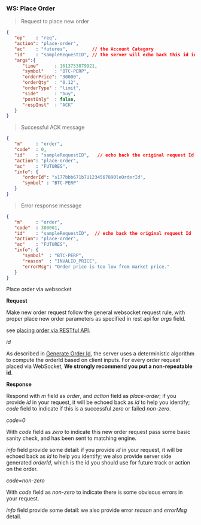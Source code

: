 ### WS: Place Order 

> Request to place new order

```json
{
   "op"    : "req",
   "action": "place-order",
   "ac"    : "futures",         // the Account Category
   "id"    : "sampleRequestID", // the server will echo back this id in the ack message. 
   "args":{
      "time"      : 1613753879921,
      "symbol"    : "BTC-PERP",
      "orderPrice": "30000",
      "orderQty"  : "0.12",
      "orderType" : "limit",
      "side"      : "buy",
      "postOnly"  : false,
      "respInst"  : "ACK"
   }
}
```

> Successful ACK message

```json
{
   "m"     : "order",
   "code"  : 0,
   "id"    : "sampleRequestID",   // echo back the original request Id
   "action": "place-order",
   "ac"    : "FUTURES",
   "info": {
      "orderId": "s177bbb671b7U1234567890leOrderId",
      "symbol" : "BTC-PERP"
   }
}
```
> Error response message

```json
{
   "m"     : "order",
   "code"  : 300001,
   "id"    : "sampleRequestID",  // echo back the original request Id
   "action": "place-order",
   "ac"    : "FUTURES",
   "info": {
      "symbol"  : "BTC-PERP",
      "reason"  : "INVALID_PRICE",
      "errorMsg": "Order price is too low from market price."
   }
}
```

Place order via websocket 

**Request**

Make new order request follow the general websocket request rule, with proper place new order parameters as specified in rest api for *args* field.

see [placing order via RESTful API](#new-order).

*id*

As described in [Generate Order Id](#generate-order-id), the server uses a deterministic algorithm to compute the orderId based on client inputs. 
For every order request placed via WebSocket, **We strongly recommend you put a non-repeatable id**.

**Response**

Respond with *m* field as *order*, and *action* field as *place-order*; 
if you provide *id* in your request, it will be echoed back as *id* to help you identify; 
*code* field to indicate if this is a successful *zero* or failed *non-zero*.

*code=0* 

With *code* field as *zero* to indicate this new order request pass some basic sanity check, and has been sent to matching engine. 

*info* field provide some detail: if you provide *id* in your request, it will be echoed back as *id* to help you identify; we also provide server side generated *orderId*, which is the id you should use for future track or action on the order.  


*code=non-zero* 

With *code* field as *non-zero* to indicate there is some obvisous errors in your request. 

*info* field provide some detail: we also provide error *reason* and *errorMsg* detail.
